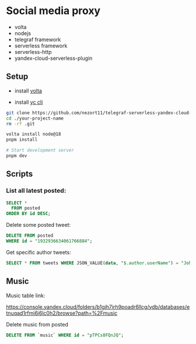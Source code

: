 # Social media proxy

- volta
- nodejs
- telegraf framework
- serverless framework
- serverless-http
- yandex-cloud-serverless-plugin

## Setup

- install [volta](https://docs.volta.sh/guide/getting-started)

- install [yc cli](https://yandex.cloud/ru/docs/cli/quickstart)

```sh
git clone https://github.com/nezort11/telegraf-serverless-yandex-cloud-template.git your-project-name
cd ./your-project-name
rm -rf .git

volta install node@18
pnpm install

# Start development server
pnpm dev
```

## Scripts

### List all latest posted:

```sql
SELECT *
  FROM posted
ORDER BY id DESC;
```

Delete some posted tweet:

```sql
DELETE FROM posted
WHERE id = "1932936634061766884";
```

Get specific author tweets:

```sql
SELECT * FROM tweets WHERE JSON_VALUE(data, "$.author.userName") = "JohnPiper";
```

## Music

Music table link:

https://console.yandex.cloud/folders/b1gjh7irh9poadr6llcg/ydb/databases/etnuqad1rfmi6i6lc0h2/browse?path=%2Fmusic

Delete music from posted

```sql
DELETE FROM `music` WHERE id = "pTPCs8FQnJQ";
```
